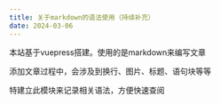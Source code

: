 ```yaml
---
title: 关于markdown的语法使用（持续补充）
date: 2024-03-06
---
```

本站基于vuepress搭建。使用的是markdown来编写文章

添加文章过程中，会涉及到换行、图片、标题、语句块等等

特建立此模块来记录相关语法，方便快速查阅